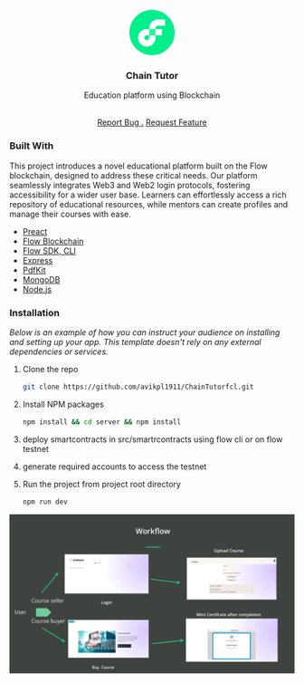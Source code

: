 
<br/>
<div align="center">
<a href="https://github.com/ShaanCoding/ReadME-Generator">
<img src="https://raw.githubusercontent.com/avikpl1911/ChainTutorfcl/fb93df52a972eab269a317803262bde0464c41a4/c5a26d43bc024c87894f5bb9971229a0.png" alt="Logo" width="80" height="80">
</a>
<h3 align="center">Chain Tutor</h3>
<p align="center">
Education platform using Blockchain

<br/>
<br/>
  
<a href="https://github.com/avikpl1911/ChainTutorfcl/issues">Report Bug .</a>
<a href="https://github.com/avikpl1911/ChainTutorfcl/issues">Request Feature</a>
</p>
</div>

### Built With

This project introduces a novel
educational platform built on the Flow blockchain, designed to
address these critical needs. Our platform seamlessly integrates
Web3 and Web2 login protocols, fostering accessibility for a wider
user base. Learners can effortlessly access a rich repository of
educational resources, while mentors can create profiles and
manage their courses with ease.

- [Preact](https://preactjs.com/)
- [Flow Blockchain](https://developers.flow.com/)
- [Flow SDK, CLI](https://developers.flow.com/tools/clients)
- [Express](https://expressjs.com/)
- [PdfKit](https://pdfkit.org/)
- [MongoDB](https://www.mongodb.com/)
- [Node.js ](https://nodejs.org/en)
### Installation

_Below is an example of how you can instruct your audience on installing and setting up your app. This template doesn't rely on any external dependencies or services._

1. Clone the repo
   ```sh
   git clone https://github.com/avikpl1911/ChainTutorfcl.git
   ```
2. Install NPM packages
   ```sh
   npm install && cd server && npm install
   ```
3. deploy smartcontracts in src/smartrcontracts using flow cli or on flow testnet 

4. generate required accounts to access the testnet

5. Run the project from project root directory
   ```sh
   npm run dev
   ```

![Project flow](https://raw.githubusercontent.com/avikpl1911/ChainTutorfcl/refs/heads/main/Screenshot%202025-06-29%20211853.png)
